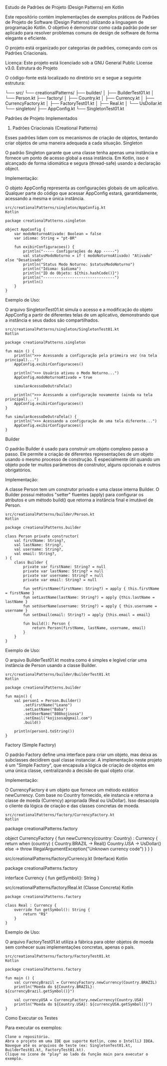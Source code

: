 Estudo de Padrões de Projeto (Design Patterns) em Kotlin

Este repositório contém implementações de exemplos práticos de Padrões de Projeto de Software (Design Patterns) utilizando a linguagem de programação Kotlin. O objetivo é demonstrar como cada padrão pode ser aplicado para resolver problemas comuns de design de software de forma elegante e eficiente.

O projeto está organizado por categorias de padrões, começando com os Padrões Criacionais.

Licença: Este projeto está licenciado sob a GNU General Public License v3.0.
Estrutura do Projeto

O código-fonte está localizado no diretório src e segue a seguinte estrutura:

└── src/
    └── creationalPatterns/
        ├── builder/
        │   ├── BuilderTest01.kt
        │   └── Person.kt
        ├── factory/
        │   ├── Country.kt
        │   ├── Currency.kt
        │   ├── CurrencyFactory.kt
        │   ├── FactoryTest01.kt
        │   ├── Real.kt
        │   └── UsDollar.kt
        └── singleton/
            ├── AppConfig.kt
            └── SingletonTest01.kt

Padrões de Projeto Implementados
1. Padrões Criacionais (Creational Patterns)

Esses padrões lidam com os mecanismos de criação de objetos, tentando criar objetos de uma maneira adequada a cada situação.
Singleton

O padrão Singleton garante que uma classe tenha apenas uma instância e fornece um ponto de acesso global a essa instância. Em Kotlin, isso é alcançado de forma idiomática e segura (thread-safe) usando a declaração object.

Implementação:

O objeto AppConfig representa as configurações globais de um aplicativo. Qualquer parte do código que acessar AppConfig estará, garantidamente, acessando a mesma e única instância.

    src/creationalPatterns/singleton/AppConfig.kt
    Kotlin

    package creationalPatterns.singleton

    object AppConfig {
        var modoNoturnoAtivado: Boolean = false
        var idioma: String = "pt-BR"

        fun exibirConfiguracoes() {
            println("----- Configurações do App -----")
            val statusModoNoturno = if ( modoNoturnoAtivado) "Ativado" else "Desativado"
            println("Status Modo Noturno: $statusModoNoturno")
            println("Idioma: $idioma")
            println("ID do Objeto: ${this.hashCode()}")
            println("--------------------------------")
            println()
        }
    }

Exemplo de Uso:

O arquivo SingletonTest01.kt simula o acesso e a modificação do objeto AppConfig a partir de diferentes telas de um aplicativo, demonstrando que a instância e seus dados são compartilhados.

    src/creationalPatterns/singleton/SingletonTest01.kt
    Kotlin

    package creationalPatterns.singleton

    fun main () {
        println(">>> Acessando a configuração pela primeira vez (na tela principal)...")
        AppConfig.exibirConfiguracoes()

        println(">>> Usuário ativou o Modo Noturno...")
        AppConfig.modoNoturnoAtivado = true

        simularAcessoDeOutraTela()

        println(">>> Acessando a configuração novamente (ainda na tela principal)...")
        AppConfig.exibirConfiguracoes()
    }

    fun simularAcessoDeOutraTela() {
        println(">>> Acessando a configuração de uma tela diferente...")
        AppConfig.exibirConfiguracoes()
    }

Builder

O padrão Builder é usado para construir um objeto complexo passo a passo. Ele permite a criação de diferentes representações de um objeto usando o mesmo processo de construção. É especialmente útil quando um objeto pode ter muitos parâmetros de construtor, alguns opcionais e outros obrigatórios.

Implementação:

A classe Person tem um construtor privado e uma classe interna Builder. O Builder possui métodos "setter" fluentes (apply) para configurar os atributos e um método build() que retorna a instância final e imutável de Person.

    src/creationalPatterns/builder/Person.kt
    Kotlin

    package creationalPatterns.builder

    class Person private constructor(
        val firstName: String?,
        val lastName: String?,
        val username: String?,
        val email: String?,
    ) {
        class Builder {
            private var firstName: String? = null
            private var lastName: String? = null
            private var username: String? = null
            private var email: String? = null

            fun setFirstName(firstName: String?) = apply { this.firstName = firstName }
            fun setLastName(lastName: String?) = apply {this.lastName = lastName }
            fun setUserName(username: String?) = apply { this.username = username }
            fun setEmail(email: String?) = apply {this.email = email}

            fun build(): Person {
                return Person(firstName, lastName, username, email)
            }
        }
    }

Exemplo de Uso:

O arquivo BuilderTest01.kt mostra como é simples e legível criar uma instância de Person usando a classe Builder.

    src/creationalPatterns/builder/BuilderTest01.kt
    Kotlin

    package creationalPatterns.builder

    fun main() {
        val person1 = Person.Builder()
            .setFirstName("Leano")
            .setLastName("Baba")
            .setUserName("808kojisosa")
            .setEmail("kojisosa@gmail.com")
            .build()

        println(person1.toString())
    }

Factory (Simple Factory)

O padrão Factory define uma interface para criar um objeto, mas deixa as subclasses decidirem qual classe instanciar. A implementação neste projeto é um "Simple Factory", que encapsula a lógica de criação de objetos em uma única classe, centralizando a decisão de qual objeto criar.

Implementação:

O CurrencyFactory é um objeto que fornece um método estático newCurrency. Com base no Country fornecido, ele instancia e retorna a classe de moeda (Currency) apropriada (Real ou UsDollar). Isso desacopla o cliente da lógica de criação e das classes concretas de moeda.

    src/creationalPatterns/factory/CurrencyFactory.kt
    Kotlin

package creationalPatterns.factory

object CurrencyFactory {
fun newCurrency(country: Country) : Currency {
return when (country) {
Country.BRAZIL -> Real()
Country.USA -> UsDollar()
else -> throw IllegalArgumentException("Unknown currency code")
}
}
}

src/creationalPatterns/factory/Currency.kt (Interface)
Kotlin

package creationalPatterns.factory

interface Currency {
fun getSymbol(): String
}

src/creationalPatterns/factory/Real.kt (Classe Concreta)
Kotlin

    package creationalPatterns.factory

    class Real : Currency {
        override fun getSymbol(): String {
            return "R$"
        }
    }

Exemplo de Uso:

O arquivo FactoryTest01.kt utiliza a fábrica para obter objetos de moeda sem conhecer suas implementações concretas, apenas o país.

    src/creationalPatterns/factory/FactoryTest01.kt
    Kotlin

    package creationalPatterns.factory

    fun main () {
        val currencyBrazil = CurrencyFactory.newCurrency(Country.BRAZIL)
        println("Moeda do ${Country.BRAZIL}: ${currencyBrazil.getSymbol()}")

        val currencyUSA = CurrencyFactory.newCurrency(Country.USA)
        println("Moeda do ${Country.USA}: ${currencyUSA.getSymbol()}")
    }

Como Executar os Testes

Para executar os exemplos:

    Clone o repositório.
    Abra o projeto em uma IDE que suporte Kotlin, como o IntelliJ IDEA.
    Navegue até os arquivos de teste (ex: SingletonTest01.kt, BuilderTest01.kt, FactoryTest01.kt).
    Clique no ícone de "play" ao lado da função main para executar o exemplo.